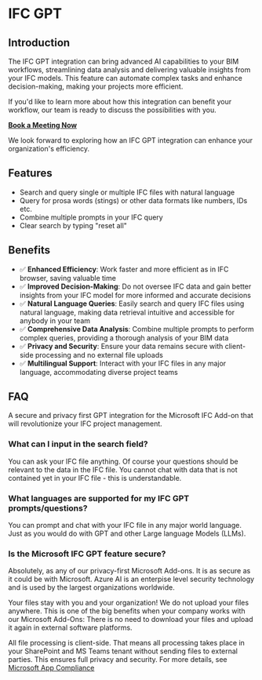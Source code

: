 # IFC GPT

## Introduction

The IFC GPT integration can bring advanced AI capabilities to your BIM workflows, streamlining data analysis and delivering valuable insights from your IFC models. This feature can automate complex tasks and enhance decision-making, making your projects more efficient.

If you'd like to learn more about how this integration can benefit your workflow, our team is ready to discuss the possibilities with you.

[**Book a Meeting Now**](https://outlook.office365.com/book/SupportConsultingonlinemeeting@flinker.app/)

We look forward to exploring how an IFC GPT integration can enhance your organization's efficiency.

## Features

* Search and query single or multiple IFC files with natural language
* Query for prosa words (stings) or other data formats like numbers, IDs etc.
* Combine multiple prompts in your IFC query
* Clear search by typing "reset all"

## Benefits

* ✅ **Enhanced Efficiency**: Work faster and more efficient as in IFC browser, saving valuable time
* ✅ **Improved Decision-Making**: Do not oversee IFC data and gain better insights from your IFC model for more informed and accurate decisions
* ✅ **Natural Language Queries**: Easily search and query IFC files using natural language, making data retrieval intuitive and accessible for anybody in your team
* ✅ **Comprehensive Data Analysis**: Combine multiple prompts to perform complex queries, providing a thorough analysis of your BIM data
* ✅ **Privacy and Security**: Ensure your data remains secure with client-side processing and no external file uploads
* ✅ **Multilingual Support**: Interact with your IFC files in any major language, accommodating diverse project teams

## FAQ 

A secure and privacy first GPT integration for the Microsoft IFC Add-on that will revolutionize your IFC project management.

### What can I input in the search field?

You can ask your IFC file anything. Of course your questions should be relevant to the data in the IFC file. You cannot chat with data that is not contained yet in your IFC file - this is understandable.

### What languages are supported for my IFC GPT prompts/questions?

You can prompt and chat with your IFC file in any major world language. Just as you would do with GPT and other Large language Models (LLMs).

### Is the Microsoft IFC GPT feature secure?

Absolutely, as any of our privacy-first Microsoft Add-ons. It is as secure as it could be with Microsoft. Azure AI is an enterpise level security technology and is used by the largest organizations worldwide. 

Your files stay with you and your organization! We do not upload your files anywhere. This is one of the big benefits when your company works with our Microsoft Add-Ons: There is no need to download your files and upload it again in external software platforms.

All file processing is client-side. That means all processing takes place in your SharePoint and MS Teams tenant without sending files to external parties. This ensures full privacy and security. For more details, see [Microsoft App Compliance](https://learn.microsoft.com/en-us/microsoft-365-app-certification/teams/flinker-gmbh-open-ifc-viewer?pivots=general)


<br><br><br><br><br><br><br><br><br><br><br><br><br><br><br><br><br><br><br><br><br><br><br><br>